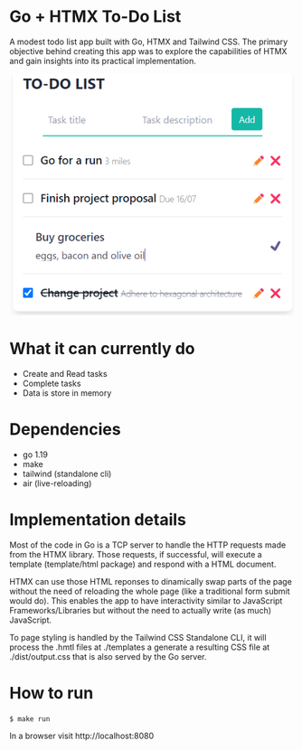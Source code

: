 # Go + HTMX To-Do List
A modest todo list app built with Go, HTMX and Tailwind CSS. The primary objective behind creating this app was to explore the capabilities of HTMX and gain insights into its practical implementation.

![Todo app screenshot](./docs/todo.png)

# What it can currently do

- Create and Read tasks
- Complete tasks
- Data is store in memory

# Dependencies
- go 1.19
- make
- tailwind (standalone cli)
- air (live-reloading)

# Implementation details

Most of the code in Go is a TCP server to handle the HTTP requests made from the HTMX library. Those requests, if successful, will execute a template (template/html package) and respond with a HTML document. 

HTMX can use those HTML reponses to dinamically swap parts of the page without the need of reloading the whole page (like a traditional form submit would do). This enables the app to have interactivity similar to JavaScript Frameworks/Libraries but without the need to actually write (as much) JavaScript.

To page styling is handled by the Tailwind CSS Standalone CLI, it will process the .hmtl files at ./templates a generate a resulting CSS file at ./dist/output.css that is also served by the Go server.

# How to run

```$ make run```

In a browser visit  http://localhost:8080 